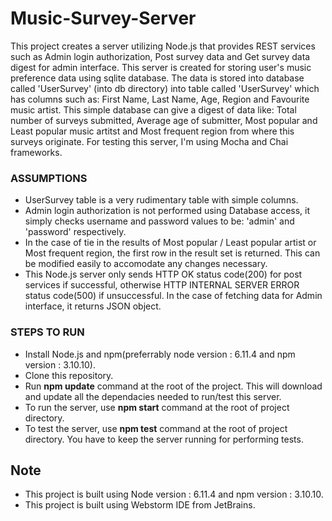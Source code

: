 # Music-Survey-Server
This project creates a server utilizing Node.js that provides REST services such as Admin login authorization, Post survey data and Get survey data digest for admin interface. 
This server is created for storing user's music preference data using sqlite database. The data is stored into database called 'UserSurvey' (into db directory) into table called 'UserSurvey' which has columns such as: First Name, Last Name, Age, Region and Favourite music artist.
This simple database can give a digest of data like: Total number of surveys submitted, Average age of submitter, Most popular and Least popular music artitst and Most frequent region from where this surveys originate.
For testing this server, I'm using Mocha and Chai frameworks. 


### __ASSUMPTIONS__
* UserSurvey table is a very rudimentary table with simple columns.
* Admin login authorization is not performed using Database access, it simply checks username and password values to be: 'admin' and 'password' respectively.
* In the case of tie in the results of Most popular / Least popular artist or Most frequent region, the first row in the result set is returned. This can be modified easily to accomodate any changes necessary.
* This Node.js server only sends HTTP OK status code(200) for post services if successful, otherwise HTTP INTERNAL SERVER ERROR status code(500) if unsuccessful. In the case of fetching data for Admin interface, it returns JSON object.


### __STEPS TO RUN__
* Install Node.js and npm(preferrably node version : 6.11.4 and npm version : 3.10.10).
* Clone this repository.
* Run __npm update__ command at the root of the project. This will download and update all the dependacies needed to run/test this server.
* To run the server, use __npm start__ command at the root of project directory.
* To test the server, use __npm test__ command at the root of project directory. You have to keep the server running for performing tests.


## __Note__
* This project is built using Node version : 6.11.4 and npm version : 3.10.10.
* This project is built using Webstorm IDE from JetBrains.
